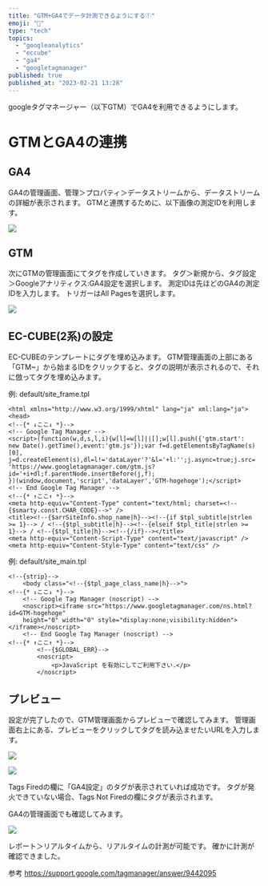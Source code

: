 ```yaml
---
title: "GTM+GA4でデータ計測できるようにする①"
emoji: "🐙"
type: "tech"
topics:
  - "googleanalytics"
  - "eccube"
  - "ga4"
  - "googletagmanager"
published: true
published_at: "2023-02-21 13:28"
---
```


googleタグマネージャー（以下GTM）でGA4を利用できるようにします。

# GTMとGA4の連携

## GA4

GA4の管理画面、管理＞プロパティ＞データストリームから、データストリームの詳細が表示されます。
GTMと連携するために、以下画像の測定IDを利用します。

![](https://storage.googleapis.com/zenn-user-upload/c69e9f8e8ff1-20230221.jpg)

## GTM

次にGTMの管理画面にてタグを作成していきます。
タグ＞新規から、タグ設定＞Googleアナリティクス:GA4設定を選択します。
測定IDは先ほどのGA4の測定IDを入力します。
トリガーはAll Pagesを選択します。

![](https://storage.googleapis.com/zenn-user-upload/46a01a54f145-20230221.jpg)

## EC-CUBE(2系)の設定

EC-CUBEのテンプレートにタグを埋め込みます。
GTM管理画面の上部にある「GTM~」から始まるIDをクリックすると、タグの説明が表示されるので、それに倣ってタグを埋め込みます。

例: default/site_frame.tpl

```smarty:default/site_frame.tpl
<html xmlns="http://www.w3.org/1999/xhtml" lang="ja" xml:lang="ja">
<head>
<!--{* ↓ここ↓ *}-->
<!-- Google Tag Manager -->
<script>(function(w,d,s,l,i){w[l]=w[l]||[];w[l].push({'gtm.start':
new Date().getTime(),event:'gtm.js'});var f=d.getElementsByTagName(s)[0],
j=d.createElement(s),dl=l!='dataLayer'?'&l='+l:'';j.async=true;j.src=
'https://www.googletagmanager.com/gtm.js?id='+i+dl;f.parentNode.insertBefore(j,f);
})(window,document,'script','dataLayer','GTM-hogehoge');</script>
<!-- End Google Tag Manager -->
<!--{* ↑ここ↑ *}-->
<meta http-equiv="Content-Type" content="text/html; charset=<!--{$smarty.const.CHAR_CODE}-->" />
<title><!--{$arrSiteInfo.shop_name|h}--><!--{if $tpl_subtitle|strlen >= 1}--> / <!--{$tpl_subtitle|h}--><!--{elseif $tpl_title|strlen >= 1}--> / <!--{$tpl_title|h}--><!--{/if}--></title>
<meta http-equiv="Content-Script-Type" content="text/javascript" />
<meta http-equiv="Content-Style-Type" content="text/css" />
```

例: default/site_main.tpl

```smarty:default/site_main.tpl
<!--{strip}-->
    <body class="<!--{$tpl_page_class_name|h}-->">
<!--{* ↓ここ↓ *}-->
    <!-- Google Tag Manager (noscript) -->
    <noscript><iframe src="https://www.googletagmanager.com/ns.html?id=GTM-hogehoge"
    height="0" width="0" style="display:none;visibility:hidden"></iframe></noscript>
    <!-- End Google Tag Manager (noscript) -->
<!--{* ↑ここ↑ *}-->
        <!--{$GLOBAL_ERR}-->
        <noscript>
            <p>JavaScript を有効にしてご利用下さい.</p>
        </noscript>

```

## プレビュー
設定が完了したので、GTM管理画面からプレビューで確認してみます。
管理画面右上にある、プレビューをクリックしてタグを読み込ませたいURLを入力します。

![](https://storage.googleapis.com/zenn-user-upload/870b912b0cd4-20230221.jpg)

![](https://storage.googleapis.com/zenn-user-upload/d358dcca4965-20230221.jpg)

Tags Firedの欄に「GA4設定」のタグが表示されていれば成功です。
タグが発火できていない場合、Tags Not Firedの欄にタグが表示されます。

GA4の管理画面でも確認してみます。

![](https://storage.googleapis.com/zenn-user-upload/2fae4a7f1bc2-20230221.jpg)

レポート＞リアルタイムから、リアルタイムの計測が可能です。
確かに計測が確認できました。

参考
https://support.google.com/tagmanager/answer/9442095

